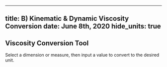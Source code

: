 -----
title: B) Kinematic & Dynamic Viscosity Conversion
date: June 8th, 2020
hide_units: true
-----

## Viscosity Conversion Tool
Select a dimension or measure, then input a value to convert to the desired unit.

<viscosity-converter/>



